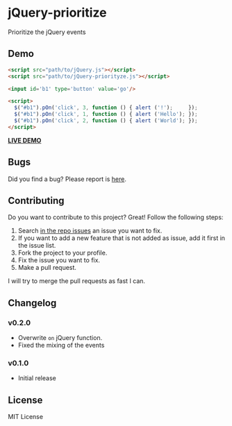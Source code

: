 jQuery-prioritize
=================

Prioritize the jQuery events

## Demo

```HTML
<script src="path/to/jQuery.js"></script>
<script src="path/to/jQuery-priorityze.js"></script>

<input id='b1' type='button' value='go'/>

<script>
  $("#b1").pOn('click', 3, function () { alert ('!');     });
  $("#b1").pOn('click', 1, function () { alert ('Hello'); });
  $("#b1").pOn('click', 2, function () { alert ('World'); });
</script>
```

[**LIVE DEMO**](http://jsfiddle.net/VxAVs/)

## Bugs
Did you find a bug? Please report is [here](https://github.com/IonicaBizau/jQuery-prioritize/issues).

## Contributing
Do you want to contribute to this project? Great! Follow the following steps:

 1. Search [in the repo issues](https://github.com/IonicaBizau/jQuery-prioritize/issues) an issue you want to fix.
 1. If you want to add a new feature that is not added as issue, add it first in the issue list.
 1. Fork the project to your profile.
 1. Fix the issue you want to fix.
 1. Make a pull request.

I will try to merge the pull requests as fast I can.

## Changelog

### v0.2.0
 - Overwrite `on` jQuery function.
 - Fixed the mixing of the events

### v0.1.0
 - Initial release

## License
MIT License
